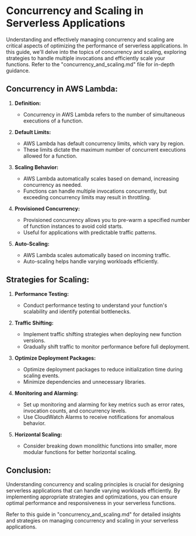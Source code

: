 # Concurrency and Scaling in Serverless Applications

Understanding and effectively managing concurrency and scaling are critical aspects of optimizing the performance of serverless applications. In this guide, we'll delve into the topics of concurrency and scaling, exploring strategies to handle multiple invocations and efficiently scale your functions. Refer to the "concurrency_and_scaling.md" file for in-depth guidance.

## Concurrency in AWS Lambda:

1. **Definition:**
   - Concurrency in AWS Lambda refers to the number of simultaneous executions of a function.

2. **Default Limits:**
   - AWS Lambda has default concurrency limits, which vary by region.
   - These limits dictate the maximum number of concurrent executions allowed for a function.

3. **Scaling Behavior:**
   - AWS Lambda automatically scales based on demand, increasing concurrency as needed.
   - Functions can handle multiple invocations concurrently, but exceeding concurrency limits may result in throttling.

4. **Provisioned Concurrency:**
   - Provisioned concurrency allows you to pre-warm a specified number of function instances to avoid cold starts.
   - Useful for applications with predictable traffic patterns.

5. **Auto-Scaling:**
   - AWS Lambda scales automatically based on incoming traffic.
   - Auto-scaling helps handle varying workloads efficiently.

## Strategies for Scaling:

1. **Performance Testing:**
   - Conduct performance testing to understand your function's scalability and identify potential bottlenecks.

2. **Traffic Shifting:**
   - Implement traffic shifting strategies when deploying new function versions.
   - Gradually shift traffic to monitor performance before full deployment.

3. **Optimize Deployment Packages:**
   - Optimize deployment packages to reduce initialization time during scaling events.
   - Minimize dependencies and unnecessary libraries.

4. **Monitoring and Alarming:**
   - Set up monitoring and alarming for key metrics such as error rates, invocation counts, and concurrency levels.
   - Use CloudWatch Alarms to receive notifications for anomalous behavior.

5. **Horizontal Scaling:**
   - Consider breaking down monolithic functions into smaller, more modular functions for better horizontal scaling.

## Conclusion:

Understanding concurrency and scaling principles is crucial for designing serverless applications that can handle varying workloads efficiently. By implementing appropriate strategies and optimizations, you can ensure optimal performance and responsiveness in your serverless functions.

Refer to this guide in "concurrency_and_scaling.md" for detailed insights and strategies on managing concurrency and scaling in your serverless applications.
